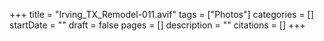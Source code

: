+++
title = "Irving_TX_Remodel-011.avif"
tags = ["Photos"]
categories = []
startDate = ""
draft = false
pages = []
description = ""
citations = []
+++
